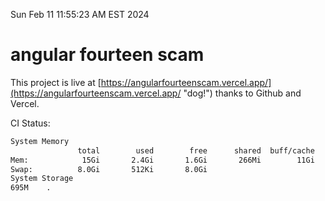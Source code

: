 Sun Feb 11 11:55:23 AM EST 2024

# angular fourteen scam


This project is live at [https://angularfourteenscam.vercel.app/](https://angularfourteenscam.vercel.app/ "dog!") thanks to Github and Vercel.

CI Status: 

```bash
System Memory
               total        used        free      shared  buff/cache   available
Mem:            15Gi       2.4Gi       1.6Gi       266Mi        11Gi        12Gi
Swap:          8.0Gi       512Ki       8.0Gi
System Storage
695M	.
```
```bash

